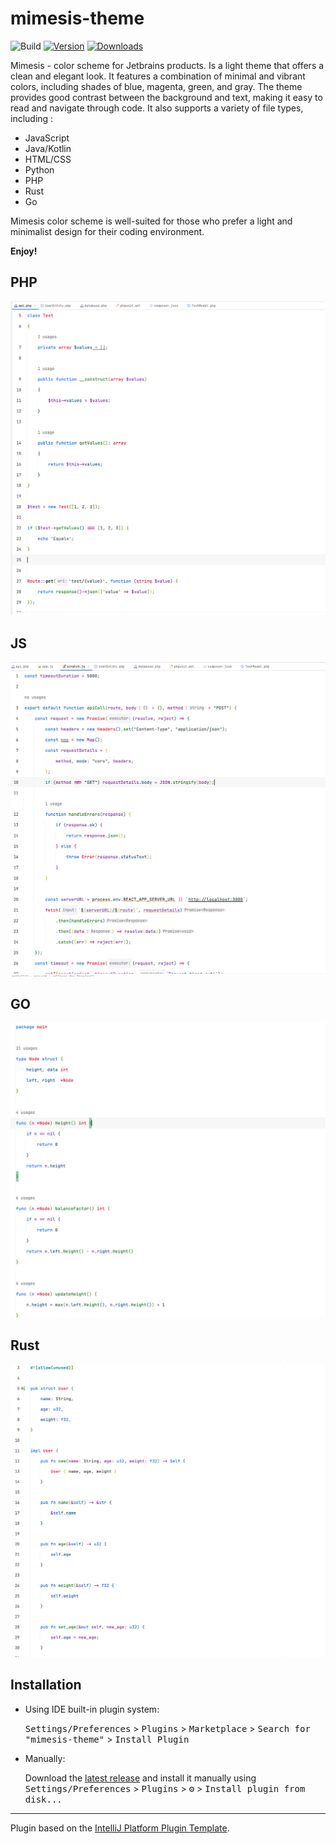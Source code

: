 # mimesis-theme

![Build](https://github.com/dyriavin/mimesis-theme/workflows/Build/badge.svg)
[![Version](https://img.shields.io/jetbrains/plugin/v/PLUGIN_ID.svg)](https://plugins.jetbrains.com/plugin/PLUGIN_ID)
[![Downloads](https://img.shields.io/jetbrains/plugin/d/PLUGIN_ID.svg)](https://plugins.jetbrains.com/plugin/PLUGIN_ID)

<!-- Plugin description -->
Mimesis - color scheme for Jetbrains products. Is a light theme that offers a clean and elegant look.
It features a combination of minimal and vibrant colors, including shades of blue, magenta, green, and gray. The theme provides good contrast between the background and text, making it easy to read and navigate through code. It also supports a variety of file types, including :
- JavaScript 
- Java/Kotlin
- HTML/CSS 
- Python 
- PHP 
- Rust 
- Go

Mimesis color scheme is well-suited for those who prefer a light and minimalist design for their coding environment.

**Enjoy!**

<!-- Plugin description end -->

## PHP
![php](img/php.png)
## JS
![php](img/js.png)
## GO 
![go](img/go.png)
## Rust 
![rust](img/rust.png)

## Installation

- Using IDE built-in plugin system:
  
  <kbd>Settings/Preferences</kbd> > <kbd>Plugins</kbd> > <kbd>Marketplace</kbd> > <kbd>Search for "mimesis-theme"</kbd> >
  <kbd>Install Plugin</kbd>
  
- Manually:

  Download the [latest release](https://github.com/dyriavin/mimesis-theme/releases/latest) and install it manually using
  <kbd>Settings/Preferences</kbd> > <kbd>Plugins</kbd> > <kbd>⚙️</kbd> > <kbd>Install plugin from disk...</kbd>


---
Plugin based on the [IntelliJ Platform Plugin Template][template].

[template]: https://github.com/JetBrains/intellij-platform-plugin-template
